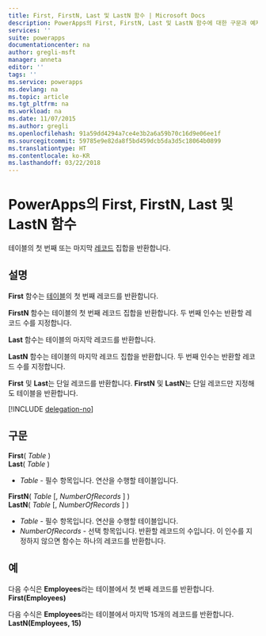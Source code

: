 ```yaml
---
title: First, FirstN, Last 및 LastN 함수 | Microsoft Docs
description: PowerApps의 First, FirstN, Last 및 LastN 함수에 대한 구문과 예제를 포함한 참조 정보
services: ''
suite: powerapps
documentationcenter: na
author: gregli-msft
manager: anneta
editor: ''
tags: ''
ms.service: powerapps
ms.devlang: na
ms.topic: article
ms.tgt_pltfrm: na
ms.workload: na
ms.date: 11/07/2015
ms.author: gregli
ms.openlocfilehash: 91a59dd4294a7ce4e3b2a6a59b70c16d9e06ee1f
ms.sourcegitcommit: 59785e9e82da8f5bd459dcb5da3d5c18064b0899
ms.translationtype: HT
ms.contentlocale: ko-KR
ms.lasthandoff: 03/22/2018
---
```

# <a name="first-firstn-last-and-lastn-functions-in-powerapps"></a>PowerApps의 First, FirstN, Last 및 LastN 함수
테이블의 첫 번째 또는 마지막 [레코드](../working-with-tables.md#records) 집합을 반환합니다.

## <a name="description"></a>설명
**First** 함수는 [테이블](../working-with-tables.md)의 첫 번째 레코드를 반환합니다.

**FirstN** 함수는 테이블의 첫 번째 레코드 집합을 반환합니다. 두 번째 인수는 반환할 레코드 수를 지정합니다.

**Last** 함수는 테이블의 마지막 레코드를 반환합니다.

**LastN** 함수는 테이블의 마지막 레코드 집합을 반환합니다. 두 번째 인수는 반환할 레코드 수를 지정합니다.

**First** 및 **Last**는 단일 레코드를 반환합니다.  **FirstN** 및 **LastN**는 단일 레코드만 지정해도 테이블을 반환합니다.

[!INCLUDE [delegation-no](../../../includes/delegation-no.md)]

## <a name="syntax"></a>구문
**First**( *Table* )<br>**Last**( *Table* )

* *Table* - 필수 항목입니다. 연산을 수행할 테이블입니다.

**FirstN**( *Table* [, *NumberOfRecords* ] )<br>**LastN**( *Table* [, *NumberOfRecords* ] )

* *Table* - 필수 항목입니다. 연산을 수행할 테이블입니다.
* *NumberOfRecords* - 선택 항목입니다.  반환할 레코드의 수입니다. 이 인수를 지정하지 않으면 함수는 하나의 레코드를 반환합니다.

## <a name="examples"></a>예
다음 수식은 **Employees**라는 테이블에서 첫 번째 레코드를 반환합니다.<br>
**First(Employees)**

다음 수식은 **Employees**라는 테이블에서 마지막 15개의 레코드를 반환합니다.<br>
**LastN(Employees, 15)**

